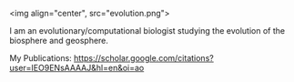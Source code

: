 <img align="center", src="evolution.png">

I am an evolutionary/computational biologist studying the evolution of the biosphere and geosphere. 

My Publications: https://scholar.google.com/citations?user=IEO9ENsAAAAJ&hl=en&oi=ao
